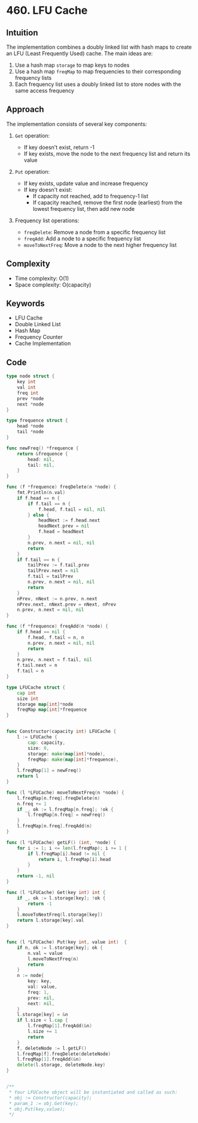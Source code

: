 # 460. LFU Cache

## Intuition

The implementation combines a doubly linked list with hash maps to create an LFU (Least Frequently Used) cache. The main ideas are:

1. Use a hash map `storage` to map keys to nodes
2. Use a hash map `freqMap` to map frequencies to their corresponding frequency lists
3. Each frequency list uses a doubly linked list to store nodes with the same access frequency

## Approach

The implementation consists of several key components:

1. `Get` operation:
   - If key doesn't exist, return -1
   - If key exists, move the node to the next frequency list and return its value

2. `Put` operation:
   - If key exists, update value and increase frequency
   - If key doesn't exist:
     - If capacity not reached, add to frequency-1 list
     - If capacity reached, remove the first node (earliest) from the lowest frequency list, then add new node

3. Frequency list operations:
   - `freqDelete`: Remove a node from a specific frequency list
   - `freqAdd`: Add a node to a specific frequency list
   - `moveToNextFreq`: Move a node to the next higher frequency list

## Complexity

- Time complexity: O(1)
- Space complexity: O(capacity)

## Keywords

- LFU Cache
- Double Linked List
- Hash Map
- Frequency Counter
- Cache Implementation

## Code

```go
type node struct {
    key int
    val int
    freq int
    prev *node
    next *node
}

type frequence struct {
    head *node
    tail *node
}

func newFreq() *frequence {
    return &frequence {
        head: nil,
        tail: nil,
    }
}

func (f *frequence) freqDelete(n *node) {
    fmt.Println(n.val)
    if f.head == n {
        if f.tail == n {
            f.head, f.tail = nil, nil
        } else {
            headNext := f.head.next
            headNext.prev = nil
            f.head = headNext
        }
        n.prev, n.next = nil, nil
        return
    }
    if f.tail == n {
        tailPrev := f.tail.prev
        tailPrev.next = nil
        f.tail = tailPrev
        n.prev, n.next = nil, nil
        return
    }
    nPrev, nNext := n.prev, n.next
    nPrev.next, nNext.prev = nNext, nPrev
    n.prev, n.next = nil, nil
}

func (f *frequence) freqAdd(n *node) {
    if f.head == nil {
        f.head, f.tail = n, n
        n.prev, n.next = nil, nil
        return
    }
    n.prev, n.next = f.tail, nil
    f.tail.next = n
    f.tail = n
}

type LFUCache struct {
    cap int
    size int
    storage map[int]*node
    freqMap map[int]*frequence
}


func Constructor(capacity int) LFUCache {
    l := LFUCache {
        cap: capacity,
        size: 0,
        storage: make(map[int]*node),
        freqMap: make(map[int]*frequence),
    }
    l.freqMap[1] = newFreq()
    return l
}

func (l *LFUCache) moveToNextFreq(n *node) {
    l.freqMap[n.freq].freqDelete(n)
    n.freq += 1
    if _, ok := l.freqMap[n.freq]; !ok {
        l.freqMap[n.freq] = newFreq()
    }
    l.freqMap[n.freq].freqAdd(n)
}

func (l *LFUCache) getLF() (int, *node) {
    for i := 1; i <= len(l.freqMap); i += 1 {
        if l.freqMap[i].head != nil {
            return i, l.freqMap[i].head
        }
    }
    return -1, nil
}

func (l *LFUCache) Get(key int) int {
    if _, ok := l.storage[key]; !ok {
        return -1
    }
    l.moveToNextFreq(l.storage[key])
    return l.storage[key].val
}


func (l *LFUCache) Put(key int, value int)  {
    if n, ok := l.storage[key]; ok {
        n.val = value
        l.moveToNextFreq(n)
        return
    }
    n := node{
        key: key,
        val: value,
        freq: 1,
        prev: nil,
        next: nil,
    }
    l.storage[key] = &n
    if l.size < l.cap {
        l.freqMap[1].freqAdd(&n)
        l.size += 1
        return
    }
    f, deleteNode := l.getLF()
    l.freqMap[f].freqDelete(deleteNode)
    l.freqMap[1].freqAdd(&n)
    delete(l.storage, deleteNode.key)
}


/**
 * Your LFUCache object will be instantiated and called as such:
 * obj := Constructor(capacity);
 * param_1 := obj.Get(key);
 * obj.Put(key,value);
 */
```
